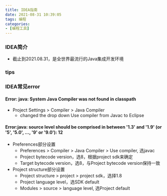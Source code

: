 ```yaml
---
title: IDEA指南
date: 2021-08-31 10:39:05
tags: 编程
categories:
- [编程工具]
---
```


### IDEA简介
* 截止到2021.08.31，是全世界最流行的Java集成开发环境

### tips

### IDEA常见error
#### Error: java: System Java Compiler was not found in classpath
* Project Settings > Compiler > Java Compiler 
    * changed the drop down Use compiler from Javac to Eclipse
  
#### Error:java: source level should be comprised in between '1.3' and '1.9' (or '5', '5.0', ..., '9' or '9.0'): 12
* Preferences部分设置
    * Preferences > Compiler > Java Compiler > Use compiler, 选javac
    * Project bytecode version，选8，根据project sdk来确定
    * Target bytecode version，选8，与Project bytecode version保持一致
* Project structure部分设置
    * Project structure > project > project sdk，选择1.8
    * Project language level，选SDK default
    * Modules > source > language level, 选Project default

